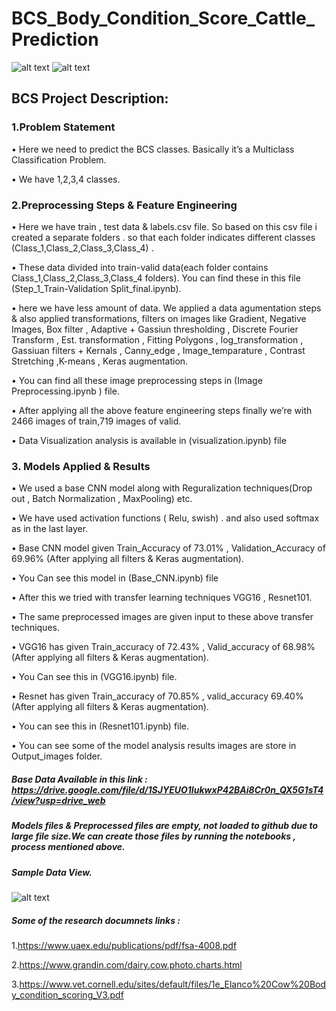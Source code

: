 # BCS_Body_Condition_Score_Cattle_Prediction

![alt text](https://github.com/teja0508/BCS_Body_Condition_Score_Cattle_Prediction/blob/main/BCS_score_image_1.PNG)
![alt text](https://github.com/teja0508/BCS_Body_Condition_Score_Cattle_Prediction/blob/main/BCS_score_image_2.PNG)


## **BCS Project Description:**

### 1.Problem Statement

•	Here we need to predict the BCS classes. Basically it’s a Multiclass Classification Problem.

•	We have 1,2,3,4 classes.



### 2.Preprocessing Steps & Feature Engineering

•	Here we have train , test data & labels.csv file. So based on this csv file i created  a separate folders . so that each folder indicates different classes (Class_1,Class_2,Class_3,Class_4) .


•	These data divided into train-valid data(each folder contains Class_1,Class_2,Class_3,Class_4 folders). You can find these in this file (Step_1_Train-Validation Split_final.ipynb).


•	here we have less amount of data. We applied a data agumentation steps & also applied transformations, filters on images like Gradient, Negative Images, Box filter , Adaptive + Gassiun thresholding , Discrete Fourier Transform , Est. transformation , Fitting Polygons , log_transformation , Gassiuan filters + Kernals , Canny_edge , Image_temparature , Contrast Stretching ,K-means , Keras augmentation. 


•	You can find all these image preprocessing steps in (Image Preprocessing.ipynb ) file.

•	After applying all the above feature engineering steps finally we’re with 2466 images of train,719 images of valid. 

•	Data Visualization analysis is available in (visualization.ipynb) file


### 3. Models Applied & Results 

•	We used a base CNN model along with Reguralization techniques(Drop out , Batch Normalization , MaxPooling) etc.

•	We have used activation functions ( Relu, swish) . and also used softmax as in the last layer.

•	Base CNN model given Train_Accuracy of 73.01% , Validation_Accuracy of 69.96% (After applying all filters & Keras augmentation). 

•	You Can see this model in (Base_CNN.ipynb) file

•	After this we tried with transfer learning techniques VGG16 , Resnet101.

•	The same preprocessed images  are given input to these above transfer techniques.

•	VGG16 has given Train_accuracy of  72.43% , Valid_accuracy of 68.98% (After applying all filters & Keras augmentation).

•	You Can see this in (VGG16.ipynb) file.

•	Resnet has given Train_accuracy of 70.85% , valid_accuracy 69.40% (After applying all filters & Keras augmentation).

•	You can see this in (Resnet101.ipynb) file.

•	You can see some of the model analysis results images are store in Output_images folder. 


##### Base Data Available in this link : https://drive.google.com/file/d/1SJYEUO1IukwxP42BAi8Cr0n_QX5G1sT4/view?usp=drive_web

##### Models files & Preprocessed files are empty, not loaded to github due to large file size.We can create those files by running the notebooks , process mentioned above.

##### Sample Data View.
![alt text](https://github.com/teja0508/BCS_Body_Condition_Score_Cattle_Prediction/blob/main/Sample_data.PNG)

##### Some of the research documnets links :

1.https://www.uaex.edu/publications/pdf/fsa-4008.pdf

2.https://www.grandin.com/dairy.cow.photo.charts.html

3.https://www.vet.cornell.edu/sites/default/files/1e_Elanco%20Cow%20Body_condition_scoring_V3.pdf
